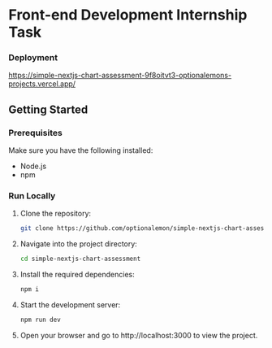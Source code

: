 # Front-end Development Internship Task
### Deployment

https://simple-nextjs-chart-assessment-9f8oitvt3-optionalemons-projects.vercel.app/

## Getting Started

### Prerequisites
Make sure you have the following installed:
- Node.js
- npm

### Run Locally

1. Clone the repository:
   ```bash
   git clone https://github.com/optionalemon/simple-nextjs-chart-assessment.git
   ```
2. Navigate into the project directory:
   ```bash
   cd simple-nextjs-chart-assessment
   ```
3. Install the required dependencies:
   ```bash
   npm i
   ```
4. Start the development server:
   ```bash
   npm run dev
   ```
5. Open your browser and go to <c>http://localhost:3000</c> to view the project.

